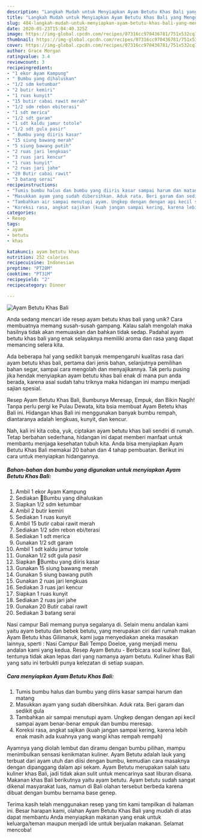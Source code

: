```yaml
---
description: "Langkah Mudah untuk Menyiapkan Ayam Betutu Khas Bali yang Menggugah Selera"
title: "Langkah Mudah untuk Menyiapkan Ayam Betutu Khas Bali yang Menggugah Selera"
slug: 484-langkah-mudah-untuk-menyiapkan-ayam-betutu-khas-bali-yang-menggugah-selera
date: 2020-05-23T15:04:40.325Z
image: https://img-global.cpcdn.com/recipes/07316cc970436781/751x532cq70/ayam-betutu-khas-bali-foto-resep-utama.jpg
thumbnail: https://img-global.cpcdn.com/recipes/07316cc970436781/751x532cq70/ayam-betutu-khas-bali-foto-resep-utama.jpg
cover: https://img-global.cpcdn.com/recipes/07316cc970436781/751x532cq70/ayam-betutu-khas-bali-foto-resep-utama.jpg
author: Grace Morgan
ratingvalue: 3.4
reviewcount: 3
recipeingredient:
- "1 ekor Ayam Kampung"
- " Bumbu yang dihaluskan"
- "1/2 sdm ketumbar"
- "2 butir kemiri"
- "1 ruas kunyit"
- "15 butir cabai rawit merah"
- "1/2 sdm rebon ebiterasi"
- "1 sdt merica"
- "1/2 sdt garam"
- "1 sdt kaldu jamur totole"
- "1/2 sdt gula pasir"
- " Bumbu yang diiris kasar"
- "15 siung bawang merah"
- "5 siung bawang putih"
- "2 ruas jari lengkuas"
- "3 ruas jari kencur"
- "1 ruas kunyit"
- "2 ruas jari jahe"
- "20 Butir cabai rawit"
- "3 batang serai"
recipeinstructions:
- "Tumis bumbu halus dan bumbu yang diiris kasar sampai harum dan matang"
- "Masukkan ayam yang sudah dibersihkan. Aduk rata. Beri garam dan sedikit gula"
- "Tambahkan air sampai menutupi ayam. Ungkep dengan dengan api kecil sampai ayam benar-benar empuk dan bumbu meresap."
- "Koreksi rasa, angkat sajikan (kuah jangan sampai kering, karena lebih enak masih ada kuahnya yang wangi khas rempah rempah)"
categories:
- Resep
tags:
- ayam
- betutu
- khas

katakunci: ayam betutu khas 
nutrition: 252 calories
recipecuisine: Indonesian
preptime: "PT28M"
cooktime: "PT31M"
recipeyield: "2"
recipecategory: Dinner

---
```



![Ayam Betutu Khas Bali](https://img-global.cpcdn.com/recipes/07316cc970436781/751x532cq70/ayam-betutu-khas-bali-foto-resep-utama.jpg)

Anda sedang mencari ide resep ayam betutu khas bali yang unik? Cara membuatnya memang susah-susah gampang. Kalau salah mengolah maka hasilnya tidak akan memuaskan dan bahkan tidak sedap. Padahal ayam betutu khas bali yang enak selayaknya memiliki aroma dan rasa yang dapat memancing selera kita.

Ada beberapa hal yang sedikit banyak mempengaruhi kualitas rasa dari ayam betutu khas bali, pertama dari jenis bahan, selanjutnya pemilihan bahan segar, sampai cara mengolah dan menyajikannya. Tak perlu pusing jika hendak menyiapkan ayam betutu khas bali enak di mana pun anda berada, karena asal sudah tahu triknya maka hidangan ini mampu menjadi sajian spesial.

Resep Ayam Betutu Khas Bali, Bumbunya Meresap, Empuk, dan Bikin Nagih! Tanpa perlu pergi ke Pulau Dewata, kita bsia membuat Ayam Betetu khas Bali ini. Hidangan khas Bali ini menggunakan banyak bumbu rempah, diantaranya adalah lengkuas, kunyit, dan kencur.


Nah, kali ini kita coba, yuk, ciptakan ayam betutu khas bali sendiri di rumah. Tetap berbahan sederhana, hidangan ini dapat memberi manfaat untuk membantu menjaga kesehatan tubuh kita. Anda bisa menyiapkan Ayam Betutu Khas Bali memakai 20 bahan dan 4 tahap pembuatan. Berikut ini cara untuk menyiapkan hidangannya.

<!--inarticleads1-->

##### Bahan-bahan dan bumbu yang digunakan untuk menyiapkan Ayam Betutu Khas Bali:

1. Ambil 1 ekor Ayam Kampung
1. Sediakan  📌Bumbu yang dihaluskan
1. Siapkan 1/2 sdm ketumbar
1. Ambil 2 butir kemiri
1. Sediakan 1 ruas kunyit
1. Ambil 15 butir cabai rawit merah
1. Sediakan 1/2 sdm rebon ebi/terasi
1. Sediakan 1 sdt merica
1. Gunakan 1/2 sdt garam
1. Ambil 1 sdt kaldu jamur totole
1. Gunakan 1/2 sdt gula pasir
1. Siapkan  📌Bumbu yang diiris kasar
1. Gunakan 15 siung bawang merah
1. Gunakan 5 siung bawang putih
1. Gunakan 2 ruas jari lengkuas
1. Sediakan 3 ruas jari kencur
1. Siapkan 1 ruas kunyit
1. Sediakan 2 ruas jari jahe
1. Gunakan 20 Butir cabai rawit
1. Sediakan 3 batang serai


Nasi campur Bali memang punya segalanya di. Selain menu andalan kami yaitu ayam betutu dan bebek betutu, yang merupakan ciri dari rumah makan Ayam Betutu khas Gilimanuk, kami juga menyediakan aneka masakan lainnya, sperti : Nasi Campur Bali Tempo Doeloe, yang menjadi menu andalan kami yang kedua. Resep Ayam Betutu - Berbicara soal kuliner Bali, tentunya tidak akan lepas dari yang namanya ayam betutu. Kuliner khas Bali yang satu ini terbukti punya kelezatan di setiap suapan. 

<!--inarticleads2-->

##### Cara menyiapkan Ayam Betutu Khas Bali:

1. Tumis bumbu halus dan bumbu yang diiris kasar sampai harum dan matang
1. Masukkan ayam yang sudah dibersihkan. Aduk rata. Beri garam dan sedikit gula
1. Tambahkan air sampai menutupi ayam. Ungkep dengan dengan api kecil sampai ayam benar-benar empuk dan bumbu meresap.
1. Koreksi rasa, angkat sajikan (kuah jangan sampai kering, karena lebih enak masih ada kuahnya yang wangi khas rempah rempah)


Ayamnya yang diolah lembut dan diramu dengan bumbu pilihan, mampu menimbulkan sensasi kenikmatan kuliner. Ayam Betutu adalah lauk yang terbuat dari ayam utuh dan diisi dengan bumbu, kemudian cara masaknya dengan dipanggang dalam api sekam. Ayam Betutu merupakan salah satu kuliner khas Bali, jadi tidak akan sulit untuk mencarinya saat liburan disana. Makanan khas Bali berikutnya yaitu ayam betutu. Ayam betutu sudah sangat dikenal masyarakat luas, namun di Bali olahan tersebut berbeda karena dibuat dengan bumbu bernama base genep. 

Terima kasih telah menggunakan resep yang tim kami tampilkan di halaman ini. Besar harapan kami, olahan Ayam Betutu Khas Bali yang mudah di atas dapat membantu Anda menyiapkan makanan yang enak untuk keluarga/teman maupun menjadi ide untuk berjualan makanan. Selamat mencoba!
